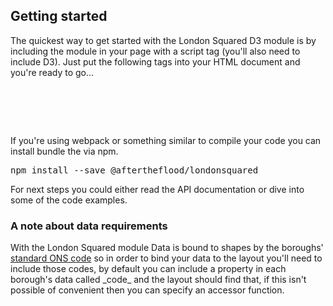 <div class="full-width">

<h2>Getting started</h2>

<p>The quickest way to get started with the London Squared D3 module is by including the module in your page with a script tag (you'll also need to include D3). Just put the following tags into your HTML document and you're ready to go...</p>

<pre>
  <script src="https://d3js.org/d3.v5.min.js">
  </script>
  <script src="https://unpkg.com/@aftertheflood/londonsquared/dist/index.js">
  </script>
</pre>

<p>If you're using webpack or something similar to compile your code you can install bundle the via npm.</p>

<pre>npm install --save @aftertheflood/londonsquared</pre>

<p>
For next steps you could either read the API documentation or dive into some of the code examples.
</p>
<h3>A note about data requirements</h3>

<p>With the London Squared module Data is bound to shapes by the boroughs' <a href="http://geoportal.statistics.gov.uk/datasets/interim-local-authority-districts-april-2018-names-and-codes-in-the-united-kingdom">standard ONS code</a> so in order to bind your data to the layout you'll need to include those codes, by default you can include a property in each borough's data called _code_ and the layout should find that, if this isn't possible of convenient then you can specify an accessor function.</p>

</div>